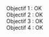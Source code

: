 ﻿<!DOCTYPE html>
<html>
<body id="readme">
  <div>Objectif 1 : OK</div>
  <div>Objectif 2 : OK</div>
  <div>Objectif 3 : OK</div>
  <div>Objectif 4 : OK</div>
</body>
</html>
